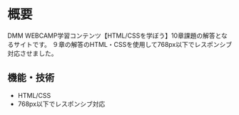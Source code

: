 # 概要
DMM WEBCAMP学習コンテンツ【HTML/CSSを学ぼう】10章課題の解答となるサイトです。
９章の解答のHTML・CSSを使用して768px以下でレスポンシブ対応させました。
## 機能・技術
* HTML/CSS
* 768px以下でレスポンシブ対応
